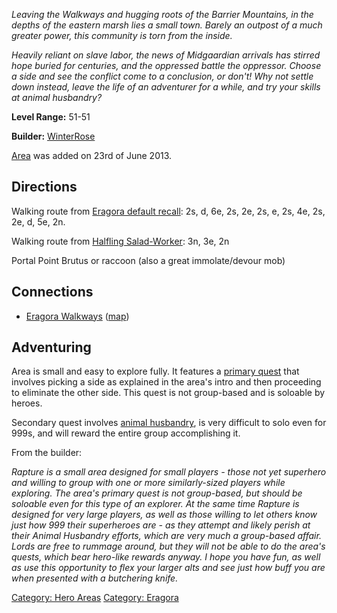 *Leaving the Walkways and hugging roots of the Barrier Mountains, in the
depths of the eastern marsh lies a small town. Barely an outpost of a
much greater power, this community is torn from the inside.*

*Heavily reliant on slave labor, the news of Midgaardian arrivals has
stirred hope buried for centuries, and the oppressed battle the
oppressor. Choose a side and see the conflict come to a conclusion, or
don't! Why not settle down instead, leave the life of an adventurer for
a while, and try your skills at animal husbandry?*

**Level Range:** 51-51

**Builder:** [WinterRose](:User:WinterRose "wikilink")

[Area](:Category:_Areas "wikilink") was added on 23rd of June 2013.

## Directions

Walking route from [Eragora default
recall](Eragora_default_recall "wikilink"): 2s, d, 6e, 2s, 2e, 2s, e,
2s, 4e, 2s, 2e, d, 5e, 2n.

Walking route from [Halfling
Salad-Worker](Halfling_Salad-Worker "wikilink"): 3n, 3e, 2n

Portal Point Brutus or raccoon (also a great immolate/devour mob)

## Connections

-   [Eragora Walkways](:Category:Eragora_Walkways "wikilink")
    ([map](Eragora_Walkways_Map "wikilink"))

## Adventuring

Area is small and easy to explore fully. It features a [primary
quest](Rapture_Slavery_Quest "wikilink") that involves picking a side as
explained in the area's intro and then proceeding to eliminate the other
side. This quest is not group-based and is soloable by heroes.

Secondary quest involves [animal
husbandry](Animal_Handler_Quest "wikilink"), is very difficult to solo
even for 999s, and will reward the entire group accomplishing it.

From the builder:

*Rapture is a small area designed for small players - those not yet
superhero and willing to group with one or more similarly-sized players
while exploring. The area's primary quest is not group-based, but should
be soloable even for this type of an explorer.* *At the same time
Rapture is designed for very large players, as well as those willing to
let others know just how 999 their superheroes are - as they attempt and
likely perish at their Animal Husbandry efforts, which are very much a
group-based affair.* *Lords are free to rummage around, but they will
not be able to do the area's quests, which bear hero-like rewards
anyway.* *I hope you have fun, as well as use this opportunity to flex
your larger alts and see just how buff you are when presented with a
butchering knife.*

[Category: Hero Areas](Category:_Hero_Areas "wikilink") [Category:
Eragora](Category:_Eragora "wikilink")
